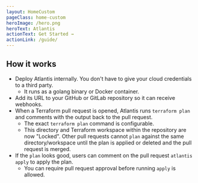 ```yaml
---
layout: HomeCustom
pageClass: home-custom
heroImage: /hero.png
heroText: Atlantis
actionText: Get Started →
actionLink: /guide/
---
```


## How it works
* Deploy Atlantis internally. You don't have to give your cloud credentials to a third party.
    * It runs as a golang binary or Docker container.
* Add its URL to your GitHub or GitLab repository so it can receive webhooks.
* When a Terraform pull request is opened, Atlantis runs `terraform plan` and comments
with the output back to the pull request.
    * The exact `terraform plan` command is configurable.
    * This directory and Terraform workspace within the repository are now "Locked".
    Other pull requests cannot `plan` against the same directory/workspace until the plan
    is applied or deleted and the pull request is merged.
* If the `plan` looks good, users can comment on the pull request `atlantis apply` to apply the plan.
    * You can require pull request approval before running `apply` is allowed.

